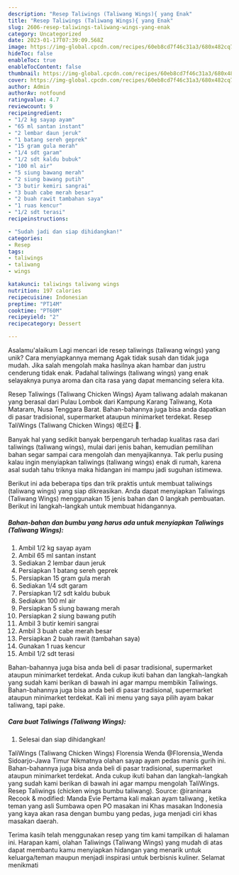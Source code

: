 ```yaml
---
description: "Resep Taliwings (Taliwang Wings){ yang Enak"
title: "Resep Taliwings (Taliwang Wings){ yang Enak"
slug: 2606-resep-taliwings-taliwang-wings-yang-enak
category: Uncategorized
date: 2023-01-17T07:39:09.568Z
image: https://img-global.cpcdn.com/recipes/60eb8cd7f46c31a3/680x482cq70/taliwings-taliwang-wings-foto-resep-utama.jpg
hideToc: false
enableToc: true
enableTocContent: false
thumbnail: https://img-global.cpcdn.com/recipes/60eb8cd7f46c31a3/680x482cq70/taliwings-taliwang-wings-foto-resep-utama.jpg
cover: https://img-global.cpcdn.com/recipes/60eb8cd7f46c31a3/680x482cq70/taliwings-taliwang-wings-foto-resep-utama.jpg
author: Admin
authorAv: notfound
ratingvalue: 4.7
reviewcount: 9
recipeingredient:
- "1/2 kg sayap ayam"
- "65 ml santan instant"
- "2 lembar daun jeruk"
- "1 batang sereh geprek"
- "15 gram gula merah"
- "1/4 sdt garam"
- "1/2 sdt kaldu bubuk"
- "100 ml air"
- "5 siung bawang merah"
- "2 siung bawang putih"
- "3 butir kemiri sangrai"
- "3 buah cabe merah besar"
- "2 buah rawit tambahan saya"
- "1 ruas kencur"
- "1/2 sdt terasi"
recipeinstructions:

- "Sudah jadi dan siap dihidangkan!"
categories:
- Resep
tags:
- taliwings
- taliwang
- wings

katakunci: taliwings taliwang wings 
nutrition: 197 calories
recipecuisine: Indonesian
preptime: "PT14M"
cooktime: "PT60M"
recipeyield: "2"
recipecategory: Dessert

---
```



Asalamu'alaikum Lagi mencari ide resep taliwings (taliwang wings) yang unik? Cara menyiapkannya memang Agak tidak susah dan tidak juga mudah. Jika salah mengolah maka hasilnya akan hambar dan justru cenderung tidak enak. Padahal taliwings (taliwang wings) yang enak selayaknya punya aroma dan cita rasa yang dapat memancing selera kita.


Resep Taliwings (Taliwang Chicken Wings) Ayam taliwang adalah makanan yang berasal dari Pulau Lombok dari Kampung Karang Taliwang, Kota Mataram, Nusa Tenggara Barat. Bahan-bahannya juga bisa anda dapatkan di pasar tradisional, supermarket ataupun minimarket terdekat. Resep TaliWings (Taliwang Chicken Wings) 예르다 🤤.

Banyak hal yang sedikit banyak berpengaruh terhadap kualitas rasa dari taliwings (taliwang wings), mulai dari jenis bahan, kemudian pemilihan bahan segar sampai cara mengolah dan menyajikannya. Tak perlu pusing kalau ingin menyiapkan taliwings (taliwang wings) enak di rumah, karena asal sudah tahu triknya maka hidangan ini mampu jadi suguhan istimewa.


Berikut ini ada beberapa tips dan trik praktis untuk membuat taliwings (taliwang wings) yang siap dikreasikan. Anda dapat menyiapkan Taliwings (Taliwang Wings) menggunakan 15 jenis bahan dan 0 langkah pembuatan. Berikut ini langkah-langkah untuk membuat hidangannya.

<!--inarticleads1-->

##### Bahan-bahan dan bumbu yang harus ada untuk menyiapkan Taliwings (Taliwang Wings):

1. Ambil 1/2 kg sayap ayam
1. Ambil 65 ml santan instant
1. Sediakan 2 lembar daun jeruk
1. Persiapkan 1 batang sereh geprek
1. Persiapkan 15 gram gula merah
1. Sediakan 1/4 sdt garam
1. Persiapkan 1/2 sdt kaldu bubuk
1. Sediakan 100 ml air
1. Persiapkan 5 siung bawang merah
1. Persiapkan 2 siung bawang putih
1. Ambil 3 butir kemiri sangrai
1. Ambil 3 buah cabe merah besar
1. Persiapkan 2 buah rawit (tambahan saya)
1. Gunakan 1 ruas kencur
1. Ambil 1/2 sdt terasi


Bahan-bahannya juga bisa anda beli di pasar tradisional, supermarket ataupun minimarket terdekat. Anda cukup ikuti bahan dan langkah-langkah yang sudah kami berikan di bawah ini agar mampu membikin Taliwings. Bahan-bahannya juga bisa anda beli di pasar tradisional, supermarket ataupun minimarket terdekat. Kali ini menu yang saya pilih ayam bakar taliwang, tapi pake. 

<!--inarticleads2-->

##### Cara buat Taliwings (Taliwang Wings):


1. Selesai dan siap dihidangkan!

TaliWings (Taliwang Chicken Wings) Florensia Wenda @Florensia_Wenda Sidoarjo-Jawa Timur Nikmatnya olahan sayap ayam pedas manis gurih ini. Bahan-bahannya juga bisa anda beli di pasar tradisional, supermarket ataupun minimarket terdekat. Anda cukup ikuti bahan dan langkah-langkah yang sudah kami berikan di bawah ini agar mampu mengolah TaliWings. Resep Taliwings (chicken wings bumbu taliwang). Source: @iraninara Recook &amp; modified: Manda Evie Pertama kali makan ayam taliwang , ketika teman yang asli Sumbawa open PO masakan ini Khas masakan Indonesia yang kaya akan rasa dengan bumbu yang pedas, juga menjadi ciri khas masakan daerah. 

Terima kasih telah menggunakan resep yang tim kami tampilkan di halaman ini. Harapan kami, olahan Taliwings (Taliwang Wings) yang mudah di atas dapat membantu kamu menyiapkan hidangan yang menarik untuk keluarga/teman maupun menjadi inspirasi untuk berbisnis kuliner. Selamat menikmati
